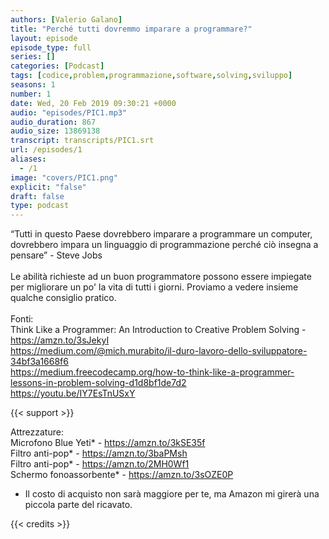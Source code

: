 ```yaml
---
authors: [Valerio Galano]
title: "Perché tutti dovremmo imparare a programmare?"
layout: episode
episode_type: full
series: []
categories: [Podcast]
tags: [codice,problem,programmazione,software,solving,sviluppo]
seasons: 1
number: 1
date: Wed, 20 Feb 2019 09:30:21 +0000
audio: "episodes/PIC1.mp3"
audio_duration: 867
audio_size: 13869138
transcript: transcripts/PIC1.srt
url: /episodes/1
aliases: 
  - /1
image: "covers/PIC1.png"
explicit: "false"
draft: false
type: podcast
---
```

“Tutti in questo Paese dovrebbero imparare a programmare un computer, dovrebbero impara un linguaggio di programmazione perché ciò insegna a pensare” - Steve Jobs<br />
<br />
Le abilità richieste ad un buon programmatore possono essere impiegate per migliorare un po' la vita di tutti i giorni. Proviamo a vedere insieme qualche consiglio pratico.<br />
<br />
Fonti:<br />
Think Like a Programmer: An Introduction to Creative Problem Solving - https://amzn.to/3sJekyI<br /> 
https://medium.com/@mich.murabito/il-duro-lavoro-dello-sviluppatore-34bf3a1668f6 <br />
https://medium.freecodecamp.org/how-to-think-like-a-programmer-lessons-in-problem-solving-d1d8bf1de7d2<br /> 
https://youtu.be/IY7EsTnUSxY <br />

{{< support >}}

Attrezzature:<br />
Microfono Blue Yeti* - https://amzn.to/3kSE35f<br /> 
Filtro anti-pop* - https://amzn.to/3baPMsh <br />
Filtro anti-pop* - https://amzn.to/2MH0Wf1 <br />
Schermo fonoassorbente* - https://amzn.to/3sOZE0P <br />
* Il costo di acquisto non sarà maggiore per te, ma Amazon mi girerà una piccola parte del ricavato.<br /> 

{{< credits >}}

<!-- more -->


